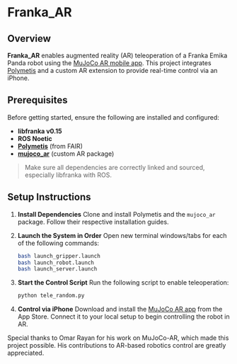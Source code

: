 # Franka\_AR

## Overview

**Franka\_AR** enables augmented reality (AR) teleoperation of a Franka Emika Panda robot using the [MuJoCo AR mobile app](https://apps.apple.com/ae/app/mujoco-ar/id6612039501). This project integrates [Polymetis](https://github.com/facebookresearch/fairo) and a custom AR extension to provide real-time control via an iPhone.

## Prerequisites

Before getting started, ensure the following are installed and configured:

* **libfranka v0.15**
* **ROS Noetic**
* **[Polymetis](https://github.com/facebookresearch/fairo)** (from FAIR)
* **[mujoco_ar](https://github.com/omarrayyann/MujocoAR)** (custom AR package)

> Make sure all dependencies are correctly linked and sourced, especially libfranka with ROS.

## Setup Instructions

1. **Install Dependencies**
   Clone and install Polymetis and the `mujoco_ar` package. Follow their respective installation guides.

2. **Launch the System in Order**
   Open new terminal windows/tabs for each of the following commands:

   ```bash
   bash launch_gripper.launch
   bash launch_robot.launch
   bash launch_server.launch
   ```

3. **Start the Control Script**
   Run the following script to enable teleoperation:

   ```bash
   python tele_random.py
   ```

4. **Control via iPhone**
   Download and install the [MuJoCo AR app](https://apps.apple.com/ae/app/mujoco-ar/id6612039501) from the App Store. Connect it to your local setup to begin controlling the robot in AR.

Special thanks to Omar Rayan for his work on MuJoCo-AR, which made this project possible.
His contributions to AR-based robotics control are greatly appreciated.
